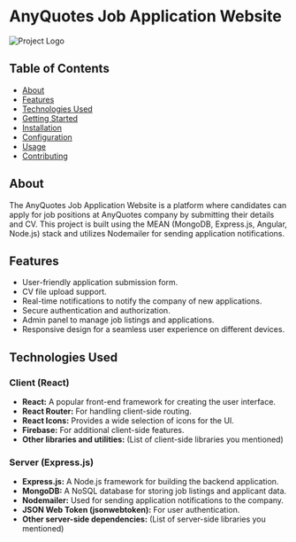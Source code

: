 # AnyQuotes Job Application Website

![Project Logo](https://anyquotes.co.uk/fontend/images/logo.png) <!-- Include a logo or relevant image if available -->

## Table of Contents
- [About](#about)
- [Features](#features)
- [Technologies Used](#technologies-used)
- [Getting Started](#getting-started)
- [Installation](#installation)
- [Configuration](#configuration)
- [Usage](#usage)
- [Contributing](#contributing)

## About

The AnyQuotes Job Application Website is a platform where candidates can apply for job positions at AnyQuotes company by submitting their details and CV. This project is built using the MEAN (MongoDB, Express.js, Angular, Node.js) stack and utilizes Nodemailer for sending application notifications.

## Features

- User-friendly application submission form.
- CV file upload support.
- Real-time notifications to notify the company of new applications.
- Secure authentication and authorization.
- Admin panel to manage job listings and applications.
- Responsive design for a seamless user experience on different devices.

## Technologies Used

### Client (React)

- **React:** A popular front-end framework for creating the user interface.
- **React Router:** For handling client-side routing.
- **React Icons:** Provides a wide selection of icons for the UI.
- **Firebase:** For additional client-side features.
- **Other libraries and utilities:** (List of client-side libraries you mentioned)

### Server (Express.js)

- **Express.js:** A Node.js framework for building the backend application.
- **MongoDB:** A NoSQL database for storing job listings and applicant data.
- **Nodemailer:** Used for sending application notifications to the company.
- **JSON Web Token (jsonwebtoken):** For user authentication.
- **Other server-side dependencies:** (List of server-side libraries you mentioned)

